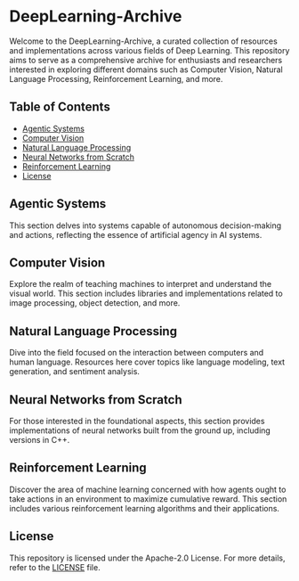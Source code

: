 # DeepLearning-Archive

Welcome to the DeepLearning-Archive, a curated collection of resources and implementations across various fields of Deep Learning. This repository aims to serve as a comprehensive archive for enthusiasts and researchers interested in exploring different domains such as Computer Vision, Natural Language Processing, Reinforcement Learning, and more.

## Table of Contents

- [Agentic Systems](#agentic-systems)
- [Computer Vision](#computer-vision)
- [Natural Language Processing](#natural-language-processing)
- [Neural Networks from Scratch](#neural-networks-from-scratch)
- [Reinforcement Learning](#reinforcement-learning)
- [License](#license)

## Agentic Systems

This section delves into systems capable of autonomous decision-making and actions, reflecting the essence of artificial agency in AI systems.

## Computer Vision

Explore the realm of teaching machines to interpret and understand the visual world. This section includes libraries and implementations related to image processing, object detection, and more.

## Natural Language Processing

Dive into the field focused on the interaction between computers and human language. Resources here cover topics like language modeling, text generation, and sentiment analysis.

## Neural Networks from Scratch

For those interested in the foundational aspects, this section provides implementations of neural networks built from the ground up, including versions in C++.

## Reinforcement Learning

Discover the area of machine learning concerned with how agents ought to take actions in an environment to maximize cumulative reward. This section includes various reinforcement learning algorithms and their applications.

## License

This repository is licensed under the Apache-2.0 License. For more details, refer to the [LICENSE](LICENSE) file.
